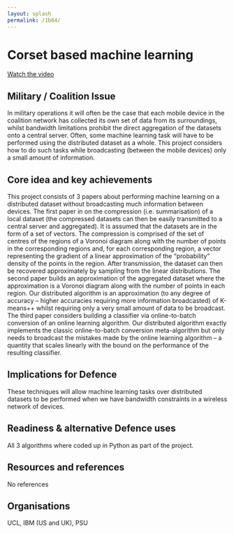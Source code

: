 ```yaml
---
layout: splash
permalink: /1b04/
---
```


# Corset based machine learning

[Watch the video](https://ibm.box.com/s/rdxed3ok7y3jyofwx02i10o5bsmuqgyk)

## Military / Coalition Issue
In military operations it will often be the case that each mobile device in the coalition network has collected its own set of data from its surroundings, whilst bandwidth limitations prohibit the direct aggregation of the datasets onto a central server. Often, some machine learning task will have to be performed using the distributed dataset as a whole. This project considers how to do such tasks while broadcasting (between the mobile devices) only a small amount of information.

## Core idea and key achievements
This project consists of 3 papers about performing machine learning on a distributed dataset without broadcasting much information between devices. 
The first paper in on the compression (i.e. summarisation) of a local dataset (the compressed datasets can then be easily transmitted to a central server and aggregated). It is assumed that the datasets are in the form of a set of vectors. The compression is comprised of the set of centres of the regions of a Voronoi diagram along with the number of points in the corresponding regions and, for each corresponding region, a vector representing the gradient of a linear approximation of the “probability” density of the points in the region. After transmission, the dataset can then be recovered approximately by sampling from the linear distributions.
The second paper builds an approximation of the aggregated dataset where the approximation is a Voronoi diagram along with the number of points in each region. Our distributed algorithm is an approximation (to any degree of accuracy – higher accuracies requiring more information broadcasted) of K-means++ whilst requiring only a very small amount of data to be broadcast.
The third paper considers building a classifier via online-to-batch conversion of an online learning algorithm. Our distributed algorithm exactly implements the classic online-to-batch conversion meta-algorithm but only needs to broadcast the mistakes made by the online learning algorithm – a quantity that scales linearly with the bound on the performance of the resulting classifier.


## Implications for Defence
These techniques will allow machine learning tasks over distributed datasets to be performed when we have bandwidth constraints in a wireless network of devices.

## Readiness & alternative Defence uses
All 3 algorithms where coded up in Python as part of the project.

<!-- ![image info](/dais/achievements/images/1a02_figure1.jpg) -->

## Resources and references
No references

## Organisations
UCL, IBM (US and UK), PSU


